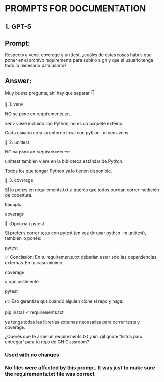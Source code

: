 # PROMPTS FOR DOCUMENTATION

## 1. GPT-5
## Prompt:
Respecto a venv, coverage y unittest, ¿cuáles de estas cosas habría que poner en el archivo requirements para subirlo a gh y que el usuario tenga todo lo necesario para usarlo?

## Answer:
Muy buena pregunta, ahí hay que separar 👇

🔹 1. venv

NO se pone en requirements.txt.

venv viene incluido con Python, no es un paquete externo.

Cada usuario crea su entorno local con python -m venv venv.

🔹 2. unittest

NO se pone en requirements.txt.

unittest también viene en la biblioteca estándar de Python.

Todos los que tengan Python ya lo tienen disponible.

🔹 3. coverage

SÍ lo ponés en requirements.txt si querés que todos puedan correr medición de cobertura.

Ejemplo:

coverage

🔹 (Opcional) pytest

Si preferís correr tests con pytest (en vez de usar python -m unittest), también lo ponés:

pytest


✅ Conclusión:
En tu requirements.txt deberían estar solo las dependencias externas.
En tu caso mínimo:

coverage


y opcionalmente

pytest


👉 Eso garantiza que cuando alguien clone el repo y haga:

pip install -r requirements.txt


ya tenga todas las librerías externas necesarias para correr tests y coverage.

¿Querés que te arme un requirements.txt y un .gitignore “listos para entregar” para tu repo de GH Classroom?

### Used with no changes
### No files were affected by this prompt. It was just to make sure the requirements.txt file was correct.